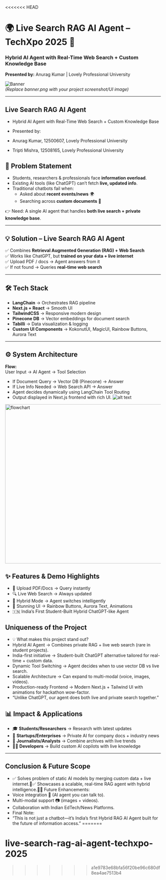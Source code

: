 <<<<<<< HEAD
# 🌍 Live Search RAG AI Agent – TechXpo 2025 🚀

### Hybrid AI Agent with Real-Time Web Search + Custom Knowledge Base  
**Presented by:** Anurag Kumar | Lovely Professional University  

![Banner](public/banner.png)  
*(Replace banner.png with your project screenshot/UI image)*  

---

## Live Search RAG AI Agent 
- Hybrid AI Agent with Real-Time Web Search + Custom Knowledge Base

- Presented by: 
- Anurag Kumar, 12500607, Lovely Professional University
- Tripti Mishra, 12508165, Lovely Professional University


## 📌 Problem Statement  
- Students, researchers & professionals face **information overload**.  
- Existing AI tools (like ChatGPT) can’t fetch **live, updated info**.  
- Traditional chatbots fail when:  
  - Asked about **recent events/news** 🌍  
  - Searching across **custom documents** 📑  

👉 Need: A single AI agent that handles **both live search + private knowledge base**.  

---

## 💡 Solution – Live Search RAG AI Agent  
✅ Combines **Retrieval Augmented Generation (RAG) + Web Search**  
✅ Works like ChatGPT, but **trained on your data + live internet**  
✅ Upload PDF / docs → Agent answers from it  
✅ If not found → Queries **real-time web search**  

---

## 🛠️ Tech Stack  
- **LangChain** → Orchestrates RAG pipeline  
- **Next.js + React** → Smooth UI  
- **TailwindCSS** → Responsive modern design  
- **Pinecone DB** → Vector embeddings for document search  
- **Tabilli** → Data visualization & logging  
- **Custom UI Components** → KokonutUI, MagicUI, Rainbow Buttons, Aurora Text  

---

## ⚙️ System Architecture  
**Flow:**  
User Input → AI Agent → Tool Selection  

- If Document Query → Vector DB (Pinecone) → Answer  
- If Live Info Needed → Web Search API → Answer  
- Agent decides dynamically using LangChain Tool Routing  
- Output displayed in Next.js frontend with rich UI. 
![alt text](flowchart.png) 
<img width="963" height="514" alt="flowchart" src="https://github.com/user-attachments/assets/4dd78ab9-020e-4e0b-9c3c-62629f358aa4" />



## ✨ Features & Demo Highlights  
- 📑 Upload PDF/Docs → Query instantly  
- 🔍 Live Web Search → Always updated  
- 🔀 Hybrid Mode → Agent switches intelligently  
- 🎨 Stunning UI → Rainbow Buttons, Aurora Text, Animations  
- 🇮🇳 India’s First Student-Built Hybrid ChatGPT-like Agent  


## Uniqueness of the Project
- 💡 What makes this project stand out?
- Hybrid AI Agent → Combines private RAG + live web search (rare in student projects).
- India-first initiative → Student-built ChatGPT alternative tailored for real-time + custom data.
- Dynamic Tool Switching → Agent decides when to use vector DB vs live search.
- Scalable Architecture → Can expand to multi-modal (voice, images, videos).
- Production-ready Frontend → Modern Next.js + Tailwind UI with animations for hackathon wow-factor.
- “Unlike ChatGPT, our agent does both live and private search together.”


## 📊 Impact & Applications  
- 🎓 **Students/Researchers** → Research with latest updates  
- 🏢 **Startups/Enterprises** → Private AI for company docs + industry news  
- 📰 **Journalists/Analysts** → Combine archives with live trends  
- 👨‍💻 **Developers** → Build custom AI copilots with live knowledge  

---

## Conclusion & Future Scope
- ✅ Solves problem of static AI models by merging custom data + live internet.✅ Showcases a scalable, real-time RAG agent with hybrid intelligence.🔮 Future Enhancements:
- Voice integration 🎤 (AI agent you can talk to).
- Multi-modal support 📷 (images + videos).
- Collaboration with Indian EdTech/News Platforms.
- Final Note:
- “This is not just a chatbot—it’s India’s first Hybrid RAG AI Agent built for the future of information access.”
=======
# live-search-rag-ai-agent-techxpo-2025
>>>>>>> a1e9783e68bfa56f20be96c680df8ea4ae7513b4
